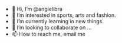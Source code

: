 - 👋 Hi, I’m @angielibra
- 👀 I’m interested in sports, arts and fashion.
- 🌱 I’m currently learning in new things.
- 💞️ I’m looking to collaborate on ...
- 📫 How to reach me, email me

<!---
angielibra/angielibra is a ✨ special ✨ repository because its `README.md` (this file) appears on your GitHub profile.
You can click the Preview link to take a look at your changes.
--->
